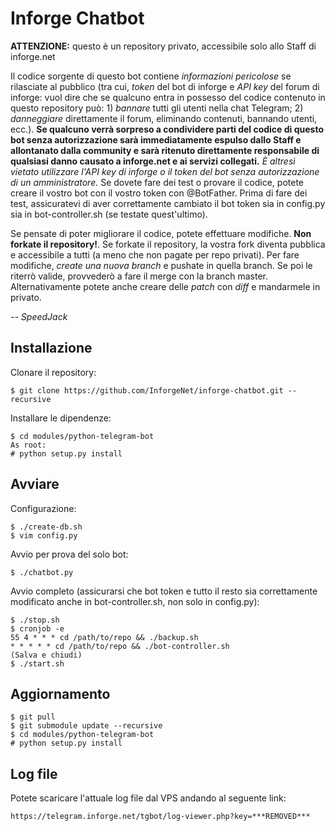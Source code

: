 # Inforge Chatbot
**ATTENZIONE:** questo è un repository privato, accessibile solo allo Staff di inforge.net  

Il codice sorgente di questo bot contiene _informazioni pericolose_ se rilasciate al pubblico (tra cui, _token_ del bot di inforge e _API key_ del forum di inforge: vuol dire che se qualcuno entra in possesso del codice contenuto in questo repository può: 1) _bannare_ tutti gli utenti nella chat Telegram; 2) _danneggiare_ direttamente il forum, eliminando contenuti, bannando utenti, ecc.). **Se qualcuno verrà sorpreso a condividere parti del codice di questo bot senza autorizzazione sarà immediatamente espulso dallo Staff e allontanato dalla community e sarà ritenuto direttamente responsabile di qualsiasi danno causato a inforge.net e ai servizi collegati.** _È altresì vietato utilizzare l'API key di inforge o il token del bot senza autorizzazione di un amministratore._ Se dovete fare dei test o provare il codice, potete creare il vostro bot con il vostro token con @BotFather. Prima di fare dei test, assicuratevi di aver correttamente cambiato il bot token sia in config.py sia in bot-controller.sh (se testate quest'ultimo).  

Se pensate di poter migliorare il codice, potete effettuare modifiche. **Non forkate il repository!**. Se forkate il repository, la vostra fork diventa pubblica e accessibile a tutti (a meno che non pagate per repo privati). Per fare modifiche, _create una nuova branch_ e pushate in quella branch. Se poi le riterrò valide, provvederò a fare il merge con la branch master. Alternativamente potete anche creare delle _patch_ con _diff_ e mandarmele in privato.  

_-- SpeedJack_  

## Installazione
Clonare il repository:  
```
$ git clone https://github.com/InforgeNet/inforge-chatbot.git --recursive
```
Installare le dipendenze:  
```
$ cd modules/python-telegram-bot
As root:
# python setup.py install
```
## Avviare
Configurazione:  
```
$ ./create-db.sh
$ vim config.py
```
Avvio per prova del solo bot:  
```
$ ./chatbot.py
```
Avvio completo (assicurarsi che bot token e tutto il resto sia correttamente modificato anche in bot-controller.sh, non solo in config.py):  
```
$ ./stop.sh
$ cronjob -e
55 4 * * * cd /path/to/repo && ./backup.sh
* * * * * cd /path/to/repo && ./bot-controller.sh
(Salva e chiudi)
$ ./start.sh
```
## Aggiornamento
```
$ git pull
$ git submodule update --recursive
$ cd modules/python-telegram-bot
# python setup.py install
```
## Log file
Potete scaricare l'attuale log file dal VPS andando al seguente link:
```
https://telegram.inforge.net/tgbot/log-viewer.php?key=***REMOVED***
```
